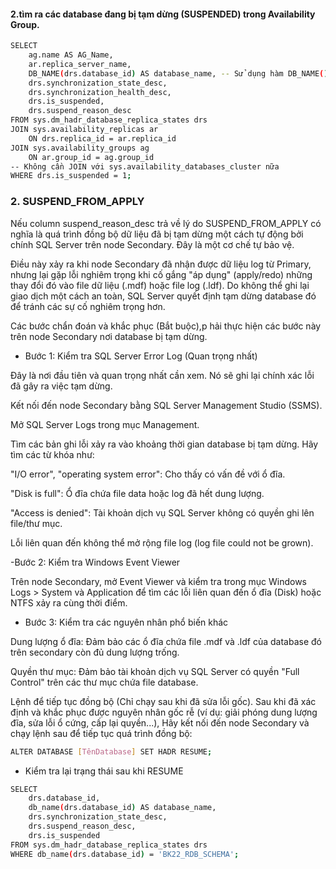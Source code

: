 #### 2.tìm ra các database đang bị tạm dừng (SUSPENDED) trong Availability Group.


```bash
SELECT
    ag.name AS AG_Name,
    ar.replica_server_name,
    DB_NAME(drs.database_id) AS database_name, -- Sử dụng hàm DB_NAME()
    drs.synchronization_state_desc,
    drs.synchronization_health_desc,
    drs.is_suspended,
    drs.suspend_reason_desc
FROM sys.dm_hadr_database_replica_states drs
JOIN sys.availability_replicas ar
    ON drs.replica_id = ar.replica_id
JOIN sys.availability_groups ag
    ON ar.group_id = ag.group_id
-- Không cần JOIN với sys.availability_databases_cluster nữa
WHERE drs.is_suspended = 1;

```

### 2. SUSPEND_FROM_APPLY

Nếu column suspend_reason_desc trả về  lý do SUSPEND_FROM_APPLY có nghĩa là quá trình đồng bộ dữ liệu đã bị tạm dừng một cách tự động bởi chính SQL Server trên node Secondary. Đây là một cơ chế tự bảo vệ.

Điều này xảy ra khi node Secondary đã nhận được dữ liệu log từ Primary, nhưng lại gặp lỗi nghiêm trọng khi cố gắng "áp dụng" (apply/redo) những thay đổi đó vào file dữ liệu (.mdf) hoặc file log (.ldf). Do không thể ghi lại giao dịch một cách an toàn, SQL Server quyết định tạm dừng database đó để tránh các sự cố nghiêm trọng hơn.

Các bước chẩn đoán và khắc phục (Bắt buộc),p hải thực hiện các bước này trên node Secondary nơi database bị tạm dừng.

- Bước 1: Kiểm tra SQL Server Error Log (Quan trọng nhất)

Đây là nơi đầu tiên và quan trọng nhất cần xem. Nó sẽ ghi lại chính xác lỗi đã gây ra việc tạm dừng.

Kết nối đến node Secondary bằng SQL Server Management Studio (SSMS).

Mở SQL Server Logs trong mục Management.

Tìm các bản ghi lỗi xảy ra vào khoảng thời gian database bị tạm dừng. Hãy tìm các từ khóa như:

"I/O error", "operating system error": Cho thấy có vấn đề với ổ đĩa.

"Disk is full": Ổ đĩa chứa file data hoặc log đã hết dung lượng.

"Access is denied": Tài khoản dịch vụ SQL Server không có quyền ghi lên file/thư mục.

Lỗi liên quan đến không thể mở rộng file log (log file could not be grown).

-Bước 2: Kiểm tra Windows Event Viewer

Trên node Secondary, mở Event Viewer và kiểm tra trong mục Windows Logs > System và Application để tìm các lỗi liên quan đến ổ đĩa (Disk) hoặc NTFS xảy ra cùng thời điểm.

- Bước 3: Kiểm tra các nguyên nhân phổ biến khác

Dung lượng ổ đĩa: Đảm bảo các ổ đĩa chứa file .mdf và .ldf của database đó trên secondary còn đủ dung lượng trống.

Quyền thư mục: Đảm bảo tài khoản dịch vụ SQL Server có quyền "Full Control" trên các thư mục chứa file database.

Lệnh để tiếp tục đồng bộ (Chỉ chạy sau khi đã sửa lỗi gốc). Sau khi đã xác định và khắc phục được nguyên nhân gốc rễ (ví dụ: giải phóng dung lượng đĩa, sửa lỗi ổ cứng, cấp lại quyền...), Hãy kết nối đến node Secondary và chạy lệnh sau để tiếp tục quá trình đồng bộ:


```bash
ALTER DATABASE [TênDatabase] SET HADR RESUME;
```

- Kiểm tra lại trạng thái sau khi RESUME

```bash
SELECT 
    drs.database_id,
    db_name(drs.database_id) AS database_name,
    drs.synchronization_state_desc,
    drs.suspend_reason_desc,
    drs.is_suspended
FROM sys.dm_hadr_database_replica_states drs
WHERE db_name(drs.database_id) = 'BK22_RDB_SCHEMA';

```
